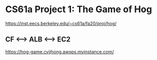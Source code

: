# CS61a Project 1: The Game of Hog
https://inst.eecs.berkeley.edu/~cs61a/fa20/proj/hog/
## CF <--> ALB <--> EC2
https://hog-game.cyijhong.awsps.myinstance.com/
